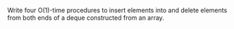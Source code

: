 Write four O(1)-time procedures to insert elements into and delete elements from both ends
of a deque constructed from an array.
